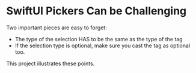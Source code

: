 #  SwiftUI Pickers Can be Challenging

Two important pieces are easy to forget:
- The type of the selection HAS to be the same as the type of the tag
- If the selection type is optional, make sure you cast the tag as optional too.

This project illustrates these points. 
